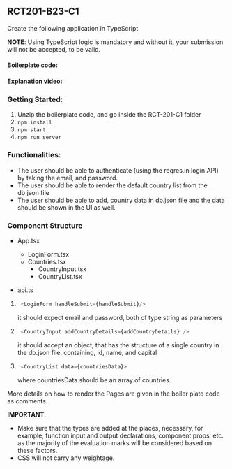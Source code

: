 ## RCT201-B23-C1

Create the following application in TypeScript

**NOTE**: Using TypeScript logic is mandatory and without it, your submission will not be accepted, to be valid.

#### Boilerplate code: <course-platform>

#### Explanation video: <course-platform>

### Getting Started:

1. Unzip the boilerplate code, and go inside the RCT-201-C1 folder
2. `npm install`
3. `npm start`
4. `npm run server`

### Functionalities:

- The user should be able to authenticate (using the reqres.in login API) by taking the email, and password.
- The user should be able to render the default country list from the db.json file
- The user should be able to add, country data in db.json file and the data should be shown in the UI as well.

### Component Structure

- App.tsx

  - LoginForm.tsx
  - Countries.tsx
    - CountryInput.tsx
    - CountryList.tsx

- api.ts

1. ```JavaScript
    <LoginForm handleSubmit={handleSubmit}/>
   ```

   it should expect email and password, both of type string as parameters

2. ```JavaScript
    <CountryInput addCountryDetails={addCountryDetails} />
   ```
   it should accept an object, that has the structure of a single country in the db.json file, containing, id, name, and capital
3. ```JavaScript
    <CountryList data={countriesData}>
   ```
   where countriesData should be an array of countries.

More details on how to render the Pages are given in the boiler plate code as comments.

**IMPORTANT**:

- Make sure that the types are added at the places, necessary, for example, function input and output declarations, component props, etc. as the majority of the evaluation marks will be considered based on these factors.
- CSS will not carry any weightage.
